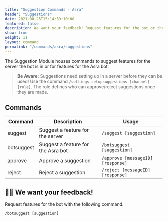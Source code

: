 ```yaml
---
title: "Suggestion Commands - Asra"
header: "Suggestions"
date: 2021-08-25T15:14:39+10:00
featured: false
description: We want your feedback! Request features for the bot or the community server with these commands.
show: true
weight: 11
layout: command
permalink: "/commands/asra/suggestions"
---
```


The Suggestion Module houses commands to suggest features for the server the bot is in or for features for the Asra bot.

> **Be Aware:** Suggestions need setting up in a server before they can be used! Use the command `/settings setupsuggestions [channel] [role]`. The role defines who can approve/reject suggestions once they are made.

## Commands

| Command              | Description                                                   | Usage                                  |
| -------------------- | ------------------------------------------------------------- | -------------------------------------- |
| suggest              | Suggest a feature for the server                              | `/suggest [suggestion]`                |
| botsuggest           | Suggest a feature for the Asra bot                            | `/botsuggest [suggestion]`             |
| approve              | Approve a suggestion                                          | `/approve [messageID] [response]`      |
| reject               | Reject a suggestion                                           | `/reject [messageID] [response]`       |


## 👨‍💻 We want your feedback!

Request features for the bot with the following command.

`/botsuggest [suggestion]`
